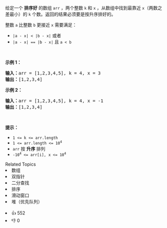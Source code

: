 <p>给定一个 <strong>排序好</strong> 的数组&nbsp;<code>arr</code> ，两个整数 <code>k</code> 和 <code>x</code> ，从数组中找到最靠近 <code>x</code>（两数之差最小）的 <code>k</code> 个数。返回的结果必须要是按升序排好的。</p>

<p>整数 <code>a</code> 比整数 <code>b</code> 更接近 <code>x</code> 需要满足：</p>

<ul> 
 <li><code>|a - x| &lt; |b - x|</code> 或者</li> 
 <li><code>|a - x| == |b - x|</code> 且 <code>a &lt; b</code></li> 
</ul>

<p>&nbsp;</p>

<p><strong>示例 1：</strong></p>

<pre>
<strong>输入：</strong>arr = [1,2,3,4,5], k = 4, x = 3
<strong>输出：</strong>[1,2,3,4]
</pre>

<p><strong>示例 2：</strong></p>

<pre>
<strong>输入：</strong>arr = [1,2,3,4,5], k = 4, x = -1
<strong>输出：</strong>[1,2,3,4]
</pre>

<p>&nbsp;</p>

<p><strong>提示：</strong></p>

<ul> 
 <li><code>1 &lt;= k &lt;= arr.length</code></li> 
 <li><code>1 &lt;= arr.length&nbsp;&lt;= 10<sup>4</sup></code>
  <meta charset="UTF-8" /></li> 
 <li><code>arr</code>&nbsp;按 <strong>升序</strong> 排列</li> 
 <li><code>-10<sup>4</sup>&nbsp;&lt;= arr[i], x &lt;= 10<sup>4</sup></code></li> 
</ul>

<div><div>Related Topics</div><div><li>数组</li><li>双指针</li><li>二分查找</li><li>排序</li><li>滑动窗口</li><li>堆（优先队列）</li></div></div><br><div><li>👍 552</li><li>👎 0</li></div>